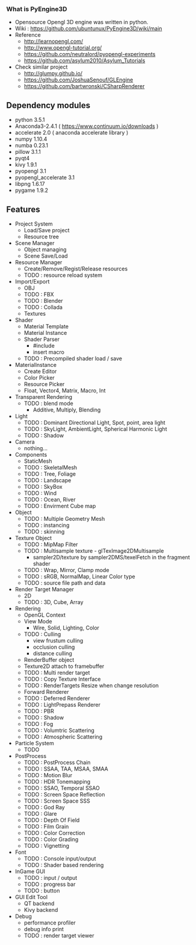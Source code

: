 ### What is PyEngine3D
* Opensource Opengl 3D engine was written in python.
* Wiki : https://github.com/ubuntunux/PyEngine3D/wiki/main
* Reference
    - http://learnopengl.com/
    - http://www.opengl-tutorial.org/
    - https://github.com/neutralord/pyopengl-experiments
    - https://github.com/asylum2010/Asylum_Tutorials
* Check similar project
    - http://glumpy.github.io/
    - https://github.com/JoshuaSenouf/GLEngine
    - https://github.com/bartwronski/CSharpRenderer

## Dependency modules
 - python 3.5.1
 - Anaconda3-2.4.1 ( https://www.continuum.io/downloads )
 - accelerate 2.0 ( anaconda accelerate library )
 - numpy 1.10.4
 - numba 0.23.1
 - pillow 3.1.1
 - pyqt4
 - kivy 1.9.1
 - pyopengl 3.1
 - pyopengl_accelerate 3.1
 - libpng 1.6.17
 - pygame 1.9.2

## Features
* Project System
    - Load/Save project
    - Resource tree
* Scene Manager
    - Object managing
    - Scene Save/Load
* Resource Manager
    - Create/Remove/Regist/Release resources
    - TODO : resource reload system
* Import/Export
    - OBJ
    - TODO : FBX
    - TODO : Blender
    - TODO : Collada
    - Textures
* Shader
    - Material Template
    - Material Instance
    - Shader Parser
        - #include
        - insert macro
    - TODO : Precompiled shader load / save
* MaterialInstance
    - Create Editor
    - Color Picker
    - Resource Picker
    - Float, Vector4, Matrix, Macro, Int
* Transparent Rendering
    - TODO : blend mode
        - Additive, Multiply, Blending
* Light
    - TODO : Dominant Directional Light, Spot, point, area light
    - TODO : SkyLight, AmbientLight, Spherical Harmonic Light
    - TODO : Shadow
* Camera
    - nothing...
* Components
    - StaticMesh
    - TODO : SkeletalMesh
    - TODO : Tree, Foliage
    - TODO : Landscape
    - TODO : SkyBox
    - TODO : Wind
    - TODO : Ocean, River
    - TODO : Envirment Cube map
* Object
    - TODO : Multiple Geometry Mesh
    - TODO : instancing
    - TODO : skinning
* Texture Object
    - TODO : MipMap Filter
    - TODO : Multisample texture - glTexImage2DMultisample
        - sampler2D/texture by sampler2DMS/texelFetch in the fragment shader
    - TODO : Wrap, Mirror, Clamp mode
    - TODO : sRGB, NormalMap, Linear Color type
    - TODO : source file path and data
* Render Target Manager
    - 2D
    - TODO : 3D, Cube, Array
* Rendering
    - OpenGL Context
    - View Mode
        - Wire, Solid, Lighting, Color
    - TODO : Culling
        - view frustum culling 
        - occlusion culling
        - distance culling
    - RenderBuffer object
    - Texture2D attach to framebuffer    
    - TODO : Multi render target
    - TODO : Copy Texture Interface
    - TODO : RenderTargets Resize when change resolution
    - Forward Renderer
    - TODO : Deferred Renderer
    - TODO : LightPrepass Renderer
    - TODO : PBR
    - TODO : Shadow
    - TODO : Fog
    - TODO : Volumtric Scattering
    - TODO : Atmospheric Scattering
* Particle System
    - TODO
* PostProcess
    - TODO : PostProcess Chain
    - TODO : SSAA, TAA, MSAA, SMAA
    - TODO : Motion Blur
    - TODO : HDR Tonemapping
    - TODO : SSAO, Temporal SSAO
    - TODO : Screen Space Reflection
    - TODO : Screen Space SSS
    - TODO : God Ray
    - TODO : Glare
    - TODO : Depth Of Field
    - TODO : Film Grain
    - TODO : Color Correction
    - TODO : Color Grading
    - TODO : Vignetting
* Font
    - TODO : Console input/output
    - TODO : Shader based rendering
* InGame GUI
    - TODO : input / output
    - TODO : progress bar
    - TODO : button
* GUI Edit Tool
    - QT backend
    - Kivy backend
* Debug
    - performance profiler
    - debug info print
    - TODO : render target viewer

